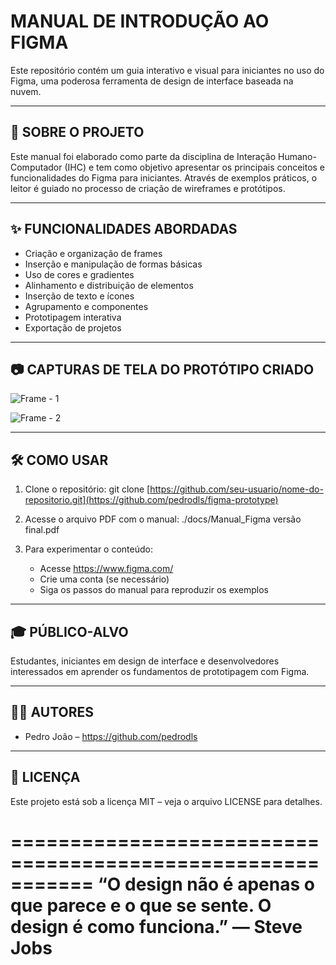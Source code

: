 
MANUAL DE INTRODUÇÃO AO FIGMA
===========================================================

Este repositório contém um guia interativo e visual para
iniciantes no uso do Figma, uma poderosa ferramenta de
design de interface baseada na nuvem.

-----------------------------------------------------------
📘 SOBRE O PROJETO
-----------------------------------------------------------
Este manual foi elaborado como parte da disciplina de 
Interação Humano-Computador (IHC) e tem como objetivo
apresentar os principais conceitos e funcionalidades do
Figma para iniciantes. Através de exemplos práticos, o 
leitor é guiado no processo de criação de wireframes e
protótipos.

-----------------------------------------------------------
✨ FUNCIONALIDADES ABORDADAS
-----------------------------------------------------------
- Criação e organização de frames
- Inserção e manipulação de formas básicas
- Uso de cores e gradientes
- Alinhamento e distribuição de elementos
- Inserção de texto e ícones
- Agrupamento e componentes
- Prototipagem interativa
- Exportação de projetos

-----------------------------------------------------------
📷 CAPTURAS DE TELA DO PROTÓTIPO CRIADO
-----------------------------------------------------------
![Frame - 1](https://github.com/user-attachments/assets/8f154390-0f80-4213-ba6c-f90aba95e834)

![Frame - 2](https://github.com/user-attachments/assets/edde0bf3-f1b4-4802-876b-f5adcab583e1)


-----------------------------------------------------------
🛠️ COMO USAR
-----------------------------------------------------------
1. Clone o repositório:
   git clone [https://github.com/seu-usuario/nome-do-repositorio.git](https://github.com/pedrodls/figma-prototype)

2. Acesse o arquivo PDF com o manual:
   ./docs/Manual_Figma versão final.pdf

3. Para experimentar o conteúdo:
   - Acesse https://www.figma.com/
   - Crie uma conta (se necessário)
   - Siga os passos do manual para reproduzir os exemplos

-----------------------------------------------------------
🎓 PÚBLICO-ALVO
-----------------------------------------------------------
Estudantes, iniciantes em design de interface e 
desenvolvedores interessados em aprender os fundamentos de 
prototipagem com Figma.

-----------------------------------------------------------
👨‍💻 AUTORES
-----------------------------------------------------------
- Pedro João – https://github.com/pedrodls

-----------------------------------------------------------
📄 LICENÇA
-----------------------------------------------------------
Este projeto está sob a licença MIT – veja o arquivo 
LICENSE para detalhes.

===========================================================
“O design não é apenas o que parece e o que se sente. 
O design é como funciona.” — Steve Jobs
===========================================================
